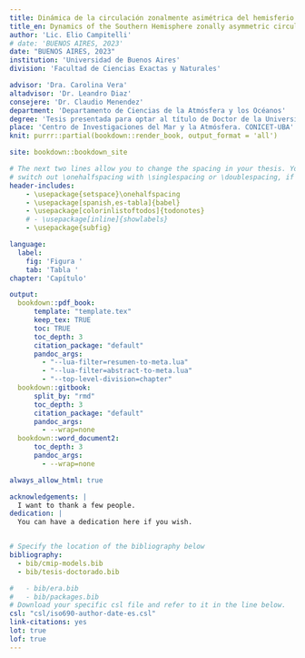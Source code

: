 ```yaml
---
title: Dinámica de la circulación zonalmente asimétrica del hemisferio sur
title_en: Dynamics of the Southern Hemisphere zonally asymmetric circulation
author: 'Lic. Elio Campitelli'
# date: 'BUENOS AIRES, 2023'
date: "BUENOS AIRES, 2023"
institution: 'Universidad de Buenos Aires'
division: 'Facultad de Ciencias Exactas y Naturales'

advisor: 'Dra. Carolina Vera'
altadvisor: 'Dr. Leandro Diaz'
consejere: 'Dr. Claudio Menendez'
department: 'Departamento de Ciencias de la Atmósfera y los Océanos'
degree: 'Tesis presentada para optar al título de Doctor de la Universidad de Buenos Aires en el Área de Ciencias de la Atmósfera y los Océanos'
place: 'Centro de Investigaciones del Mar y la Atmósfera. CONICET-UBA'
knit: purrr::partial(bookdown::render_book, output_format = 'all')

site: bookdown::bookdown_site

# The next two lines allow you to change the spacing in your thesis. You can 
# switch out \onehalfspacing with \singlespacing or \doublespacing, if desired.
header-includes:
    - \usepackage{setspace}\onehalfspacing
    - \usepackage[spanish,es-tabla]{babel}
    - \usepackage[colorinlistoftodos]{todonotes}
    # - \usepackage[inline]{showlabels}
    - \usepackage{subfig}

language:
  label:
    fig: 'Figura '
    tab: 'Tabla '
chapter: 'Capítulo'

output:
  bookdown::pdf_book:
      template: "template.tex"
      keep_tex: TRUE
      toc: TRUE
      toc_depth: 3
      citation_package: "default"
      pandoc_args:
        - "--lua-filter=resumen-to-meta.lua"
        - "--lua-filter=abstract-to-meta.lua"
        - "--top-level-division=chapter"
  bookdown::gitbook:
      split_by: "rmd"
      toc_depth: 3
      citation_package: "default"
      pandoc_args:
        - --wrap=none
  bookdown::word_document2:
      toc_depth: 3
      pandoc_args:
        - --wrap=none

always_allow_html: true

acknowledgements: |
  I want to thank a few people.
dedication: |
  You can have a dedication here if you wish. 


# Specify the location of the bibliography below
bibliography:
  - bib/cmip-models.bib
  - bib/tesis-doctorado.bib

#   - bib/era.bib
#   - bib/packages.bib
# Download your specific csl file and refer to it in the line below.
csl: "csl/iso690-author-date-es.csl"
link-citations: yes
lot: true
lof: true
---
```


<!-- Required to number equations in HTML files -->
<script type="text/x-mathjax-config">
MathJax.Hub.Config({
  TeX: { equationNumbers: { autoNumber: "AMS" } }
});
</script>

